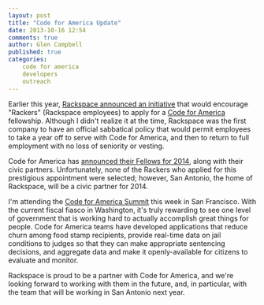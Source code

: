 ```yaml
---
layout: post
title: "Code for America Update"
date: 2013-10-16 12:54
comments: true
author: Glen Campbell
published: true
categories:
    code for america
    developers
    outreach
---
```



Earlier this year, [Rackspace announced an initiative](http://www.rackspace.com/blog/how-rackspace-supports-code-for-america-fellows/)
that would encourage "Rackers" (Rackspace employees) to apply for a
[Code for America](http://codeforamerica.org) fellowship. Although I didn't
realize it at the time, Rackspace was the first company to have an official
sabbatical policy that would permit employees to take a year off to serve with
Code for America, and then to return to full employment with no loss of
seniority or vesting.

<!-- more -->

Code for America has [announced their Fellows for 2014](http://codeforamerica.org/2013/10/15/2014fellowship_launch/),
along with their civic partners. Unfortunately, none of the Rackers who
applied for this prestigious appointment were selected; however, San Antonio,
the home of Rackspace, will be a civic partner for 2014.

I'm attending the [Code for America Summit](http://cfasummit.org) this week in
San Francisco. With the current fiscal fiasco in Washington, it's truly
rewarding to see one level of government that is working hard to actually
accomplish great things for people. Code for America teams have developed
applications that reduce churn among food stamp recipients, provide real-time
data on jail conditions to judges so that they can make appropriate sentencing
decisions, and aggregate data and make it openly-available for citizens to
evaluate and monitor.

Rackspace is proud to be a partner with Code for America, and we're looking
forward to working with them in the future, and, in particular, with the team
that will be working in San Antonio next year.
